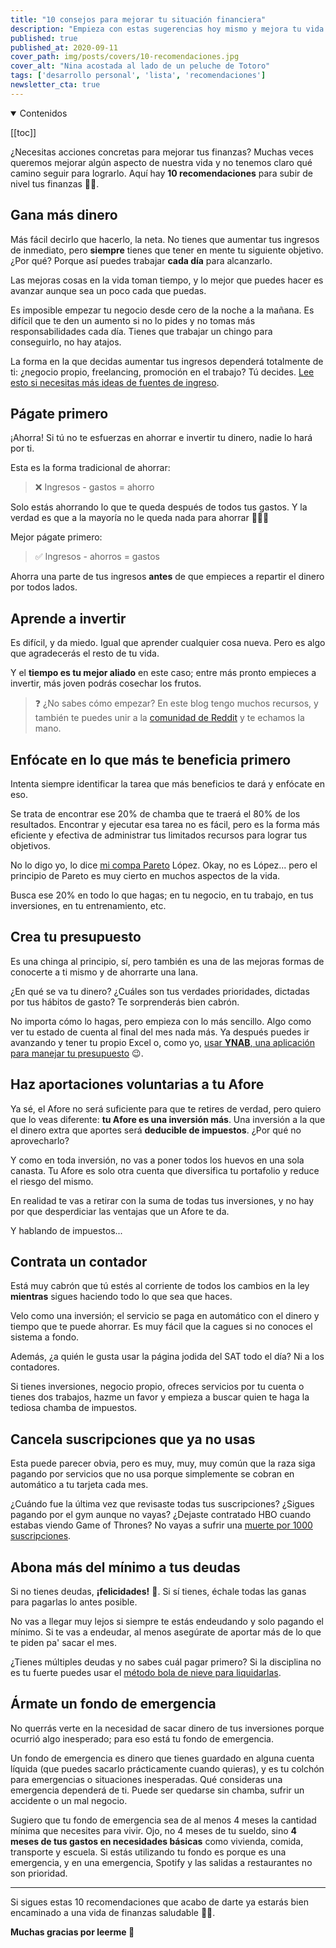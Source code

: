 ```yaml
---
title: "10 consejos para mejorar tu situación financiera"
description: "Empieza con estas sugerencias hoy mismo y mejora tu vida financiera."
published: true
published_at: 2020-09-11
cover_path: img/posts/covers/10-recomendaciones.jpg
cover_alt: "Nina acostada al lado de un peluche de Totoro"
tags: ['desarrollo personal', 'lista', 'recomendaciones']
newsletter_cta: true
---
```


<details open>
  <summary>
    Contenidos
  </summary>

  [[toc]]

</details>

¿Necesitas acciones concretas para mejorar tus finanzas? Muchas veces queremos mejorar algún aspecto de nuestra vida y no tenemos claro qué camino seguir para lograrlo. Aquí hay **10 recomendaciones** para subir de nivel tus finanzas 🙌🏼.

## Gana más dinero

Más fácil decirlo que hacerlo, la neta. No tienes que aumentar tus ingresos de inmediato, pero **siempre** tienes que tener en mente tu siguiente objetivo. ¿Por qué? Porque así puedes trabajar **cada día** para alcanzarlo.

Las mejoras cosas en la vida toman tiempo, y lo mejor que puedes hacer es avanzar aunque sea un poco cada que puedas.

Es imposible empezar tu negocio desde cero de la noche a la mañana. Es difícil que te den un aumento si no lo pides y no tomas más responsabilidades cada día. Tienes que trabajar un chingo para conseguirlo, no hay atajos.

La forma en la que decidas aumentar tus ingresos dependerá totalmente de ti: ¿negocio propio, freelancing, promoción en el trabajo? Tú decides. [Lee esto si necesitas más ideas de fuentes de ingreso](/posts/la-unica-forma-sostenible-de-ahorrar-mas/#incrementa-tus-ingresos/).

## Págate primero

¡Ahorra! Si tú no te esfuerzas en ahorrar e invertir tu dinero, nadie lo hará por ti.

Esta es la forma tradicional de ahorrar:

> ❌ Ingresos - gastos = ahorro

Solo estás ahorrando lo que te queda después de todos tus gastos. Y la verdad es que a la mayoría no le queda nada para ahorrar 🤦🏻‍♂️

Mejor págate primero:

> ✅ Ingresos - ahorros = gastos

Ahorra una parte de tus ingresos **antes** de que empieces a repartir el dinero por todos lados.

## Aprende a invertir

Es difícil, y da miedo. Igual que aprender cualquier cosa nueva. Pero es algo que agradecerás el resto de tu vida.

Y el **tiempo es tu mejor aliado** en este caso; entre más pronto empieces a invertir, más joven podrás cosechar los frutos.

> ❓ ¿No sabes cómo empezar? En este blog tengo muchos recursos, y también te puedes unir a la [comunidad de Reddit](https://www.reddit.com/r/MexicoFinanciero/) y te echamos la mano.


## Enfócate en lo que más te beneficia primero

Intenta siempre identificar la tarea que más beneficios te dará y enfócate en eso.

Se trata de encontrar ese 20% de chamba que te traerá el 80% de los resultados. Encontrar y ejecutar esa tarea no es fácil, pero es la forma más eficiente y efectiva de administrar tus limitados recursos para lograr tus objetivos.

No lo digo yo, lo dice [mi compa Pareto](https://es.wikipedia.org/wiki/Principio_de_Pareto) López. Okay, no es López... pero el principio de Pareto es muy cierto en muchos aspectos de la vida.

Busca ese 20% en todo lo que hagas; en tu negocio, en tu trabajo, en tus inversiones, en tu entrenamiento, etc.

## Crea tu presupuesto

Es una chinga al principio, sí, pero también es una de las mejoras formas de conocerte a ti mismo y de ahorrarte una lana.

¿En qué se va tu dinero? ¿Cuáles son tus verdades prioridades, dictadas por tus hábitos de gasto? Te sorprenderás bien cabrón.

No importa cómo lo hagas, pero empieza con lo más sencillo. Algo como ver tu estado de cuenta al final del mes nada más. Ya después puedes ir avanzando y tener tu propio Excel o, como yo, [usar **YNAB**, una aplicación para manejar tu presupuesto](/posts/conoce-ynab-y-crea-tu-presupuesto/) 😉.

## Haz aportaciones voluntarias a tu Afore

Ya sé, el Afore no será suficiente para que te retires de verdad, pero quiero que lo veas diferente: **tu Afore es una inversión más**. Una inversión a la que el dinero extra que aportes será **deducible de impuestos**. ¿Por qué no aprovecharlo?

Y como en toda inversión, no vas a poner todos los huevos en una sola canasta. Tu Afore es solo otra cuenta que diversifica tu portafolio y reduce el riesgo del mismo.

En realidad te vas a retirar con la suma de todas tus inversiones, y no hay por que desperdiciar las ventajas que un Afore te da.

Y hablando de impuestos...

## Contrata un contador

Está muy cabrón que tú estés al corriente de todos los cambios en la ley **mientras** sigues haciendo todo lo que sea que haces.

Velo como una inversión; el servicio se paga en automático con el dinero y tiempo que te puede ahorrar. Es muy fácil que la cagues si no conoces el sistema a fondo.

Además, ¿a quién le gusta usar la página jodida del SAT todo el día? Ni a los contadores.

Si tienes inversiones, negocio propio, ofreces servicios por tu cuenta o tienes dos trabajos, hazme un favor y empieza a buscar quien te haga la tediosa chamba de impuestos.

## Cancela suscripciones que ya no usas

Esta puede parecer obvia, pero es muy, muy, muy común que la raza siga pagando por servicios que no usa porque simplemente se cobran en automático a tu tarjeta cada mes.

¿Cuándo fue la última vez que revisaste todas tus suscripciones? ¿Sigues pagando por el gym aunque no vayas? ¿Dejaste contratado HBO cuando estabas viendo Game of Thrones? No vayas a sufrir una [muerte por 1000 suscripciones](/posts/muerte-por-mil-suscripciones/).

## Abona más del mínimo a tus deudas

Si no tienes deudas, **¡felicidades!** 👏. Si sí tienes, échale todas las ganas para pagarlas lo antes posible.

No vas a llegar muy lejos si siempre te estás endeudando y solo pagando el mínimo. Si te vas a endeudar, al menos asegúrate de aportar más de lo que te piden pa' sacar el mes.

¿Tienes múltiples deudas y no sabes cuál pagar primero? Si la disciplina no es tu fuerte puedes usar el [método bola de nieve para liquidarlas](/posts/bola-de-nieve/).

## Ármate un fondo de emergencia

No querrás verte en la necesidad de sacar dinero de tus inversiones porque ocurrió algo inesperado; para eso está tu fondo de emergencia.

Un fondo de emergencia es dinero que tienes guardado en alguna cuenta líquida (que puedes sacarlo prácticamente cuando quieras), y es tu colchón para emergencias o situaciones inesperadas. Qué consideras una emergencia dependerá de ti. Puede ser quedarse sin chamba, sufrir un accidente o un mal negocio.

Sugiero que tu fondo de emergencia sea de al menos 4 meses la cantidad mínima que necesites para vivir. Ojo, no 4 meses de tu sueldo, sino **4 meses de tus gastos en necesidades básicas** como vivienda, comida, transporte y escuela. Si estás utilizando tu fondo es porque es una emergencia, y en una emergencia, Spotify y las salidas a restaurantes no son prioridad.

***

Si sigues estas 10 recomendaciones que acabo de darte ya estarás bien encaminado a una vida de finanzas saludable 💪🏼.

**Muchas gracias por leerme 💛**
